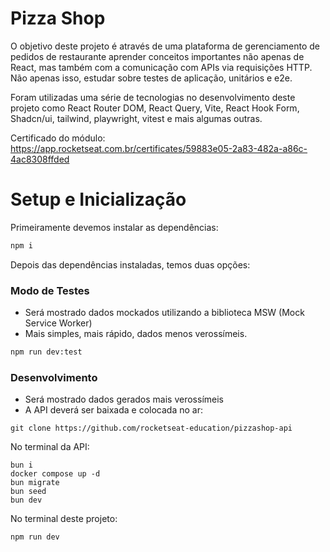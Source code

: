 # Pizza Shop
O objetivo deste projeto é através de uma plataforma de gerenciamento de pedidos de restaurante aprender conceitos importantes não apenas de React, mas também com a comunicação com APIs via requisições HTTP. Não apenas isso, estudar sobre testes de aplicação, unitários e e2e.

Foram utilizadas uma série de tecnologias no desenvolvimento deste projeto como React Router DOM, React Query, Vite, React Hook Form, Shadcn/ui, tailwind, playwright, vitest e mais algumas outras.

Certificado do módulo:
https://app.rocketseat.com.br/certificates/59883e05-2a83-482a-a86c-4ac8308ffded

# Setup e Inicialização
Primeiramente devemos instalar as dependências:
```bash
npm i
```
Depois das dependências instaladas, temos duas opções:

### Modo de Testes
- Será mostrado dados mockados utilizando a biblioteca MSW (Mock Service Worker)
- Mais simples, mais rápido, dados menos verossímeis. 
```bash
npm run dev:test
```

### Desenvolvimento
- Será mostrado dados gerados mais verossímeis
- A API deverá ser baixada e colocada no ar:
```git
git clone https://github.com/rocketseat-education/pizzashop-api
```

No terminal da API:
```
bun i
docker compose up -d
bun migrate
bun seed
bun dev
```
No terminal deste projeto:
```bash
npm run dev
```

